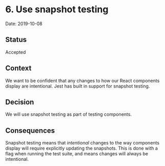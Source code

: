 # 6. Use snapshot testing

Date: 2019-10-08

## Status

Accepted

## Context

We want to be confident that any changes to how our React components display are
intentional. Jest has built in support for snapshot testing.

## Decision

We will use snapshot testing as part of testing components.

## Consequences

Snapshot testing means that _intentional_ changes to the way components display
will require explicitly updating the snapshots. This is done with a flag when
running the test suite, and means changes will always be intentional.
